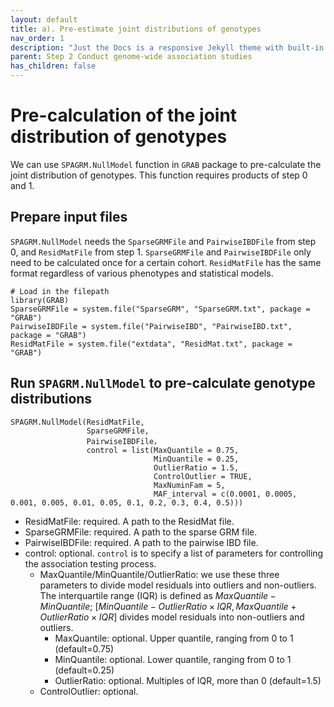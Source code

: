 ```yaml
---
layout: default
title: a). Pre-estimate joint distributions of genotypes
nav_order: 1
description: "Just the Docs is a responsive Jekyll theme with built-in search that is easily customizable and hosted on GitHub Pages."
parent: Step 2 Conduct genome-wide association studies
has_children: false
---
```


<head>
    <script src="https://cdn.mathjax.org/mathjax/latest/MathJax.js?config=TeX-AMS-MML_HTMLorMML" type="text/javascript"></script>
    <script type="text/x-mathjax-config">
        MathJax.Hub.Config({
            tex2jax: {
            skipTags: ['script', 'noscript', 'style', 'textarea', 'pre'],
            inlineMath: [['$','$']]
            }
        });
    </script>
</head>

# Pre-calculation of the joint distribution of genotypes

We can use `SPAGRM.NullModel` function in `GRAB` package to pre-calculate the joint distribution of genotypes. This function requires products of step 0 and 1.

## Prepare input files

`SPAGRM.NullModel` needs the `SparseGRMFile` and `PairwiseIBDFile` from step 0, and `ResidMatFile` from step 1. `SparseGRMFile` and `PairwiseIBDFile` only need to be calculated once for a certain cohort. `ResidMatFile` has the same format regardless of various phenotypes and statistical models.

```
# Load in the filepath
library(GRAB)
SparseGRMFile = system.file("SparseGRM", "SparseGRM.txt", package = "GRAB")
PairwiseIBDFile = system.file("PairwiseIBD", "PairwiseIBD.txt", package = "GRAB")
ResidMatFile = system.file("extdata", "ResidMat.txt", package = "GRAB")
```

## Run `SPAGRM.NullModel` to pre-calculate genotype distributions

```
SPAGRM.NullModel(ResidMatFile,
                 SparseGRMFile,
                 PairwiseIBDFile，
                 control = list(MaxQuantile = 0.75,
                                MinQuantile = 0.25,
                                OutlierRatio = 1.5,
                                ControlOutlier = TRUE,
                                MaxNuminFam = 5,
                                MAF_interval = c(0.0001, 0.0005, 0.001, 0.005, 0.01, 0.05, 0.1, 0.2, 0.3, 0.4, 0.5)))
```

- ResidMatFile: required. A path to the ResidMat file.
- SparseGRMFile: required. A path to the sparse GRM file.
- PairwiseIBDFile: required. A path to the pairwise IBD file.
- control: optional. `control` is to specify a list of parameters for controlling the association testing process.
  - MaxQuantile/MinQuantile/OutlierRatio: we use these three parameters to divide model residuals into outliers and non-outliers. The interquartile range (IQR) is defined as $MaxQuantile - MinQuantile$; $[MinQuantile - OutlierRatio \times IQR, MaxQuantile + OutlierRatio \times IQR]$ divides model residuals into non-outliers and outliers.
    - MaxQuantile: optional. Upper quantile, ranging from 0 to 1 (default=0.75)
    - MinQuantile: optional. Lower quantile, ranging from 0 to 1 (default=0.25)
    - OutlierRatio: optional. Multiples of IQR, more than 0 (default=1.5)
  - ControlOutlier: optional. 